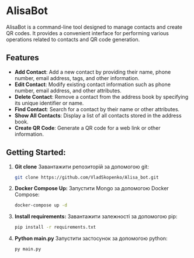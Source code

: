 # AlisaBot

AlisaBot is a command-line tool designed to manage contacts and create QR codes. It provides a convenient interface for performing various operations related to contacts and QR code generation.

## Features

- **Add Contact**: Add a new contact by providing their name, phone number, email address, tags, and other information.
- **Edit Contact**: Modify existing contact information such as phone number, email address, and other attributes.
- **Delete Contact**: Remove a contact from the address book by specifying its unique identifier or name.
- **Find Contact**: Search for a contact by their name or other attributes.
- **Show All Contacts**: Display a list of all contacts stored in the address book.
- **Create QR Code**: Generate a QR code for a web link or other information.

## Getting Started:

1. **Git clone**
   Завантажити репозиторій за допомогою git:
   ```bash
   git clone https://github.com/VladSkopenko/Alisa_bot.git
2. **Docker Compose Up:**
   Запустити  Mongo за допомогою Docker Compose:
   ```bash
   docker-compose up -d
3. **Install requirements:**
   Завантажити залежності за допомогою pip:
   ```bash
   pip install -r requirements.txt
4. **Python main.py**
   Запустити застосунок за допомогою python:
   ```bash
   py main.py

